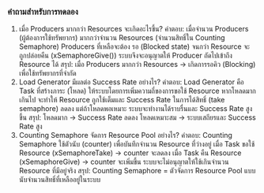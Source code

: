 ### คำถามสำหรับการทดลอง
1. เมื่อ Producers มากกว่า Resources จะเกิดอะไรขึ้น?
คำตอบ:
เมื่อจำนวน Producers (ผู้ต้องการใช้ทรัพยากร) มากกว่าจำนวน Resources (จำนวนสิทธิ์ใน Counting Semaphore)
Producers ที่เหลือจะต้อง รอ (Blocked state) จนกว่า Resource จะถูกปล่อยคืน (xSemaphoreGive())
ระบบจึงจะอนุญาตให้ Producer ถัดไปเข้าถึง Resource ได้
สรุป:
เมื่อ Producers มากกว่า Resources → เกิดการรอคิว (Blocking) เพื่อใช้ทรัพยากรที่จำกัด
2. Load Generator มีผลต่อ Success Rate อย่างไร?
คำตอบ:
Load Generator คือ Task ที่สร้างภาระ (โหลด) ให้ระบบโดยการเพิ่มความถี่ของการขอใช้ Resource
หากโหลดมากเกินไป จะทำให้ Resource ถูกใช้เต็มและ Success Rate ในการได้สิทธิ์ (take semaphore) ลดลง
แต่ถ้าโหลดพอเหมาะ ระบบจะทำงานได้ราบรื่นและ Success Rate สูงขึ้น
สรุป:
โหลดมาก → Success Rate ลดลง
โหลดเหมาะสม → ระบบเสถียรและ Success Rate สูง
3. Counting Semaphore จัดการ Resource Pool อย่างไร?
คำตอบ:
Counting Semaphore ใช้ตัวนับ (counter) เพื่อบันทึกจำนวน Resource ที่ว่างอยู่
เมื่อ Task ขอใช้ Resource (xSemaphoreTake) → counter จะลดลง
เมื่อ Task คืน Resource (xSemaphoreGive) → counter จะเพิ่มขึ้น
ระบบจะไม่อนุญาตให้ใช้เกินจำนวน Resource ที่มีอยู่จริง
สรุป:
Counting Semaphore = ตัวจัดการ Resource Pool แบบนับจำนวนสิทธิ์ที่เหลืออยู่ในระบบ